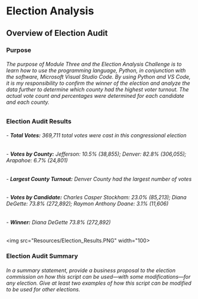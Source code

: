 # Election Analysis

## Overview of Election Audit

### Purpose

###### The purpose of Module Three and the Election Analysis Challenge is to learn how to use the programming language, Python, in conjunction with the software, Microsoft Visual Studio Code.  By using Python and VS Code, it is my responsibility to confirm the winner of the election and analyze the data further to determine which county had the highest voter turnout.  The actual vote count and percentages were determined for each candidate and each county.  

### Election Audit Results

###### - **Total Votes:** 369,711 total votes were cast in this congressional election
###### - **Votes by County:** Jefferson: 10.5% (38,855); Denver: 82.8% (306,055); Arapahoe: 6.7% (24,801)
###### - **Largest County Turnout:** Denver County had the largest number of votes
###### - **Votes by Candidate:** Charles Casper Stockham: 23.0% (85,213); Diana DeGette: 73.8% (272,892); Raymon Anthony Doane: 3.1% (11,606)
###### - **Winner:** Diana DeGette 73.8% (272,892)

<img src="Resources/Election_Results.PNG" width="100>

### Election Audit Summary

###### In a summary statement, provide a business proposal to the election commission on how this script can be used—with some modifications—for any election. Give at least two examples of how this script can be modified to be used for other elections.	